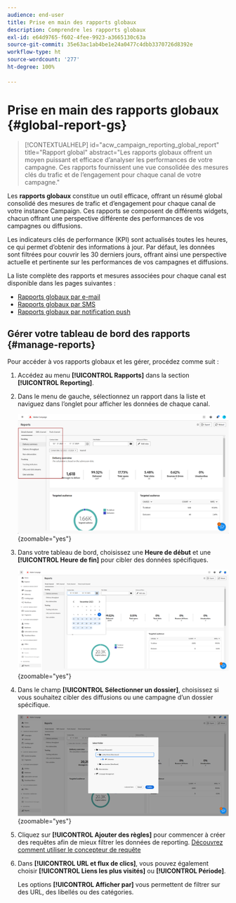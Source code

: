 ```yaml
---
audience: end-user
title: Prise en main des rapports globaux
description: Comprendre les rapports globaux
exl-id: e64d9765-f602-4fee-9923-a3665130c63a
source-git-commit: 35e63ac1ab4be1e24a0477c4dbb3370726d8392e
workflow-type: ht
source-wordcount: '277'
ht-degree: 100%

---
```


# Prise en main des rapports globaux {#global-report-gs}

>[!CONTEXTUALHELP]
>id="acw_campaign_reporting_global_report"
>title="Rapport global"
>abstract="Les rapports globaux offrent un moyen puissant et efficace d’analyser les performances de votre campagne. Ces rapports fournissent une vue consolidée des mesures clés du trafic et de l’engagement pour chaque canal de votre campagne."

Les **rapports globaux** constitue un outil efficace, offrant un résumé global consolidé des mesures de trafic et d’engagement pour chaque canal de votre instance Campaign. Ces rapports se composent de différents widgets, chacun offrant une perspective différente des performances de vos campagnes ou diffusions.

Les indicateurs clés de performance (KPI) sont actualisés toutes les heures, ce qui permet d’obtenir des informations à jour. Par défaut, les données sont filtrées pour couvrir les 30 derniers jours, offrant ainsi une perspective actuelle et pertinente sur les performances de vos campagnes et diffusions.

La liste complète des rapports et mesures associées pour chaque canal est disponible dans les pages suivantes :

* [Rapports globaux par e-mail](global-report-email.md)
* [Rapports globaux par SMS](global-report-sms.md)
* [Rapports globaux par notification push](global-report-push.md)

## Gérer votre tableau de bord des rapports {#manage-reports}

Pour accéder à vos rapports globaux et les gérer, procédez comme suit :

1. Accédez au menu **[!UICONTROL Rapports]** dans la section **[!UICONTROL Reporting]**.

1. Dans le menu de gauche, sélectionnez un rapport dans la liste et naviguez dans l’onglet pour afficher les données de chaque canal.

   ![](assets/global_report_manage_3.png){zoomable=&quot;yes&quot;}

1. Dans votre tableau de bord, choisissez une **Heure de début** et une **[!UICONTROL Heure de fin]** pour cibler des données spécifiques.

   ![](assets/global_report_manage_1.png){zoomable=&quot;yes&quot;}

1. Dans le champ **[!UICONTROL Sélectionner un dossier]**, choisissez si vous souhaitez cibler des diffusions ou une campagne d’un dossier spécifique.

   ![](assets/global_report_manage_2.png){zoomable=&quot;yes&quot;}

1. Cliquez sur **[!UICONTROL Ajouter des règles]** pour commencer à créer des requêtes afin de mieux filtrer les données de reporting. [Découvrez comment utiliser le concepteur de requête](../query/query-modeler-overview.md)

1. Dans **[!UICONTROL URL et flux de clics]**, vous pouvez également choisir **[!UICONTROL Liens les plus visités]** ou **[!UICONTROL Période]**.

   Les options **[!UICONTROL Afficher par]** vous permettent de filtrer sur des URL, des libellés ou des catégories.
